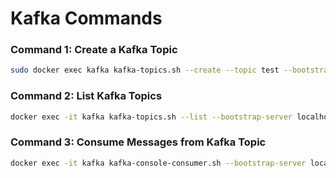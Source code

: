 # Kafka Commands

### Command 1: Create a Kafka Topic
```bash
sudo docker exec kafka kafka-topics.sh --create --topic test --bootstrap-server 135.125.183.126:9092 --partitions 1 --replication-factor 1
```

### Command 2: List Kafka Topics
```bash
docker exec -it kafka kafka-topics.sh --list --bootstrap-server localhost:9092
```

### Command 3: Consume Messages from Kafka Topic
```bash
docker exec -it kafka kafka-console-consumer.sh --bootstrap-server localhost:9092 --topic gfg_topic --from-beginning
```

